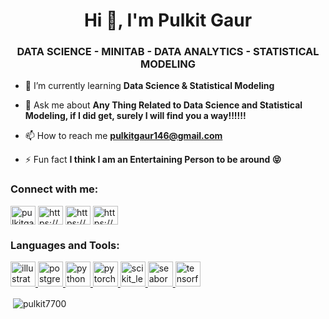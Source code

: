 <h1 align="center">Hi 👋, I'm Pulkit Gaur</h1>
<h3 align="center">DATA SCIENCE - MINITAB - DATA ANALYTICS - STATISTICAL MODELING</h3>

- 🌱 I’m currently learning **Data Science & Statistical Modeling**

- 💬 Ask me about **Any Thing Related to Data Science and Statistical Modeling, if I did get, surely I will find you a way!!!!!!**

- 📫 How to reach me **pulkitgaur146@gmail.com**

- ⚡ Fun fact **I think I am an Entertaining Person to be around 😝**

<h3 align="left">Connect with me:</h3>
<p align="left">
<a href="https://twitter.com/pulkitgaur94" target="blank"><img align="center" src="https://raw.githubusercontent.com/rahuldkjain/github-profile-readme-generator/master/src/images/icons/Social/twitter.svg" alt="pulkitgaur94" height="30" width="40" /></a>
<a href="https://linkedin.com/in/https://www.linkedin.com/in/pulkit-gaur-b97017114/" target="blank"><img align="center" src="https://raw.githubusercontent.com/rahuldkjain/github-profile-readme-generator/master/src/images/icons/Social/linked-in-alt.svg" alt="https://www.linkedin.com/in/pulkit-gaur-b97017114/" height="30" width="40" /></a>
<a href="https://fb.com/https://www.facebook.com/pulkit.gaur.39" target="blank"><img align="center" src="https://raw.githubusercontent.com/rahuldkjain/github-profile-readme-generator/master/src/images/icons/Social/facebook.svg" alt="https://www.facebook.com/pulkit.gaur.39" height="30" width="40" /></a>
<a href="https://instagram.com/https://www.instagram.com/pulkitgaur94/" target="blank"><img align="center" src="https://raw.githubusercontent.com/rahuldkjain/github-profile-readme-generator/master/src/images/icons/Social/instagram.svg" alt="https://www.instagram.com/pulkitgaur94/" height="30" width="40" /></a>
</p>

<h3 align="left">Languages and Tools:</h3>
<p align="left"> <a href="https://www.adobe.com/in/products/illustrator.html" target="_blank" rel="noreferrer"> <img src="https://www.vectorlogo.zone/logos/adobe_illustrator/adobe_illustrator-icon.svg" alt="illustrator" width="40" height="40"/> </a> <a href="https://www.postgresql.org" target="_blank" rel="noreferrer"> <img src="https://www.postgresql.org/media/img/about/press/elephant.png" alt="postgresql" width="40" height="40"/> </a> <a href="https://www.python.org" target="_blank" rel="noreferrer"> <img src="https://www.python.org/static/img/python-logo.png" alt="python" width="40" height="40"/> </a> <a href="https://pytorch.org/" target="_blank" rel="noreferrer"> <img src="https://www.vectorlogo.zone/logos/pytorch/pytorch-icon.svg" alt="pytorch" width="40" height="40"/> </a> <a href="https://scikit-learn.org/" target="_blank" rel="noreferrer"> <img src="https://upload.wikimedia.org/wikipedia/commons/0/05/Scikit_learn_logo_small.svg" alt="scikit_learn" width="40" height="40"/> </a> <a href="https://seaborn.pydata.org/" target="_blank" rel="noreferrer"> <img src="https://seaborn.pydata.org/_images/logo-mark-lightbg.svg" alt="seaborn" width="40" height="40"/> </a> <a href="https://www.tensorflow.org" target="_blank" rel="noreferrer"> <img src="https://www.vectorlogo.zone/logos/tensorflow/tensorflow-icon.svg" alt="tensorflow" width="40" height="40"/> </a> </p>

<p>&nbsp;<img align="center" src="https://github-readme-stats.vercel.app/api?username=pulkit7700&show_icons=true&locale=en" alt="pulkit7700" /></p>
